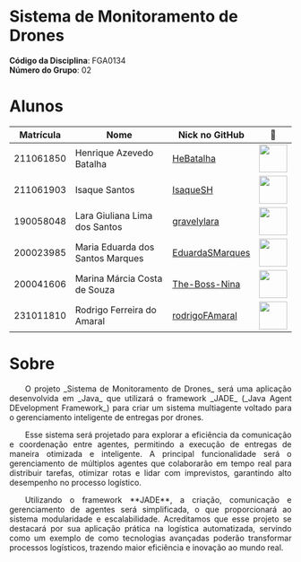 # **Sistema de Monitoramento de Drones**

**Código da Disciplina**: FGA0134<br>
**Número do Grupo**: 02<br>

# **Alunos**
| Matrícula | Nome                                      | Nick no GitHub                                          |                                    📸                                      |
| :-------: | ----------------------------------------- | ------------------------------------------------------- | :-----------------------------------------------------------------------:  |
| 211061850 | Henrique Azevedo Batalha                  | [HeBatalha](https://github.com/HeBatalha)               | <img src="https://avatars.githubusercontent.com/u/101186218?v=4" width=50> |
| 211061903 | Isaque Santos                             | [IsaqueSH](https://github.com/IsaqueSH)                 | <img src="https://avatars.githubusercontent.com/u/101431986?v=4" width=50> |
| 190058048 | Lara Giuliana Lima dos Santos             | [gravelylara](https://github.com/gravelylara)           | <img src="https://avatars.githubusercontent.com/u/118694498?v=4" width=50> |
| 200023985 | Maria Eduarda dos Santos Marques          | [EduardaSMarques](https://github.com/EduardaSMarques)   | <img src="https://avatars.githubusercontent.com/u/79334692?v=4" width=50>  |
| 200041606 | Marina Márcia Costa de Souza              | [The-Boss-Nina](https://github.com/The-Boss-Nina)       | <img src="https://avatars.githubusercontent.com/u/58699832?v=4" width=50>  |
| 231011810 | Rodrigo Ferreira do Amaral                | [rodrigoFAmaral](https://github.com/rodrigoFAmaral)     | <img src="https://avatars.githubusercontent.com/u/28201919?v=4" width=50>  |


# **Sobre** 
<p align="justify">
&emsp;&emsp;O projeto _Sistema de Monitoramento de Drones_ será uma aplicação desenvolvida em _Java_ que utilizará o framework _JADE_ (_Java Agent DEvelopment Framework_) para criar um sistema multiagente voltado para o gerenciamento inteligente de entregas por drones. 
</p>
<p align="justify">
&emsp;&emsp;Esse sistema será projetado para explorar a eficiência da comunicação e coordenação entre agentes, permitindo a execução de entregas de maneira otimizada e inteligente. A principal funcionalidade será o gerenciamento de múltiplos agentes que colaborarão em tempo real para distribuir tarefas, otimizar rotas e lidar com imprevistos, garantindo alto desempenho no processo logístico.
</p>
<p align="justify">
&emsp;&emsp;Utilizando o framework **JADE**, a criação, comunicação e gerenciamento de agentes será simplificada, o que proporcionará ao sistema modularidade e escalabilidade. Acreditamos que esse projeto se destacará por sua aplicação prática na logística automatizada, servindo como um exemplo de como tecnologias avançadas poderão transformar processos logísticos, trazendo maior eficiência e inovação ao mundo real.
</p>